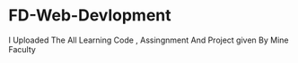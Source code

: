 # FD-Web-Devlopment
I Uploaded The All Learning Code , Assingnment And Project given By Mine Faculty
